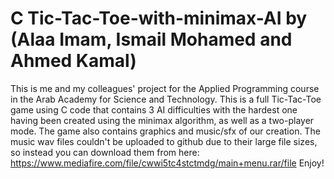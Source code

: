 # C Tic-Tac-Toe-with-minimax-AI by (Alaa Imam, Ismail Mohamed and Ahmed Kamal)
This is me and my colleagues' project for the Applied Programming course in the Arab Academy for Science and Technology.
This is a full Tic-Tac-Toe game using C code that contains 3 AI difficulties with the hardest one having been created using the minimax algorithm, as well as a two-player mode.
The game also contains graphics and music/sfx of our creation.
The music wav files couldn't be uploaded to github due to their large file sizes, so instead you can download them from here:
https://www.mediafire.com/file/cwwi5tc4stctmdg/main+menu.rar/file
Enjoy!
